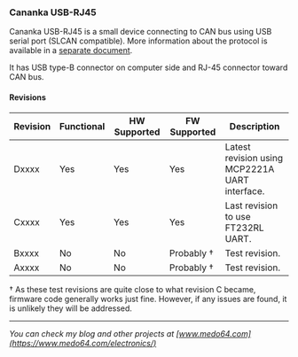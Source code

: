### Cananka USB-RJ45 ###

Cananka USB-RJ45 is a small device connecting to CAN bus using USB serial port
(SLCAN compatible). More information about the protocol is available in a
[separate document](../USB/PROTOCOL.md).

It has USB type-B connector on computer side and RJ-45 connector toward CAN bus.


#### Revisions ####

| Revision | Functional | HW Supported | FW Supported | Description                                    |
|----------|------------|--------------|--------------|------------------------------------------------|
| Dxxxx    | Yes        | Yes          | Yes          | Latest revision using MCP2221A UART interface. |
| Cxxxx    | Yes        | Yes          | Yes          | Last revision to use FT232RL UART.             |
| Bxxxx    | No         | No           | Probably †   | Test revision.                                 |
| Axxxx    | No         | No           | Probably †   | Test revision.                                 |

† As these test revisions are quite close to what revision C became, firmware
code generally works just fine. However, if any issues are found, it is unlikely
they will be addressed.


---

*You can check my blog and other projects at [www.medo64.com](https://www.medo64.com/electronics/)*
